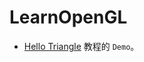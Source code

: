 # LearnOpenGL
- [Hello Triangle](https://learnopengl.com/#!Getting-started/Hello-Triangle) 教程的 `Demo`。